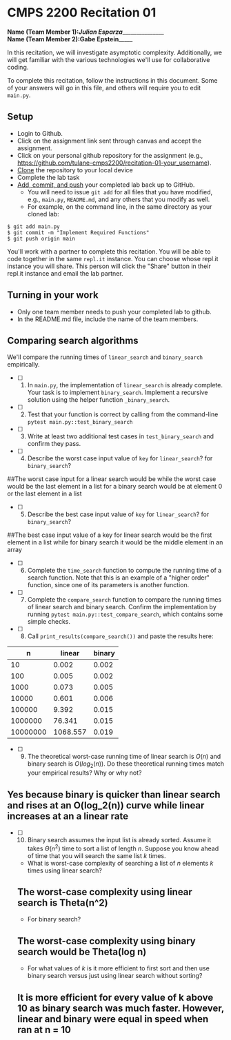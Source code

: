 # CMPS 2200  Recitation 01

**Name (Team Member 1):**_____Julian Esparza____________________  
**Name (Team Member 2):**__________Gabe Epstein_______________

In this recitation, we will investigate asymptotic complexity. Additionally, we will get familiar with the various technologies we'll use for collaborative coding.

To complete this recitation, follow the instructions in this document. Some of your answers will go in this file, and others will require you to edit `main.py`.


## Setup
- Login to Github.
- Click on the assignment link sent through canvas and accept the assignment.
- Click on your personal github repository for the assignment (e.g., https://github.com/tulane-cmps2200/recitation-01-your_username).
- [Clone](https://docs.github.com/en/github/creating-cloning-and-archiving-repositories/cloning-a-repository-from-github/cloning-a-repository) the repository to your local device
- Complete the lab task 
- [Add, commit, and push](https://docs.github.com/en/github/managing-files-in-a-repository/managing-files-using-the-command-line/adding-a-file-to-a-repository-using-the-command-line) your completed lab back up to GitHub. 
  - You will need to issue `git add` for all files that you have modified, e.g., `main.py`, `README.md`, and any others that you modify as well.
  - For example, on the command line, in the same directory as your cloned lab:
```
$ git add main.py
$ git commit -m "Implement Required Functions"
$ git push origin main
```

You'll work with a partner to complete this recitation. You will be able to code together in the same `repl.it` instance. You can choose whose repl.it instance you will share. This person will click the "Share" button in their repl.it instance and email the lab partner.

## Turning in your work
- Only one team member needs to push your completed lab to github. 
- In the README.md file, include the name of the team members.


## Comparing search algorithms

We'll compare the running times of `linear_search` and `binary_search` empirically.

- [ ] 1. In `main.py`, the implementation of `linear_search` is already complete. Your task is to implement `binary_search`. Implement a recursive solution using the helper function `_binary_search`. 

- [ ] 2. Test that your function is correct by calling from the command-line `pytest main.py::test_binary_search`

- [ ] 3. Write at least two additional test cases in `test_binary_search` and confirm they pass.

- [ ] 4. Describe the worst case input value of `key` for `linear_search`? for `binary_search`? 

##The worst case input for a linear search would be while the worst case would be the last element in a list for a binary search would be at element 0 or the last element in a list

- [ ] 5. Describe the best case input value of `key` for `linear_search`? for `binary_search`? 

##The best case input value of a key for linear search would be the first element in a list while for binary search it would be the middle element in an array

- [ ] 6. Complete the `time_search` function to compute the running time of a search function. Note that this is an example of a "higher order" function, since one of its parameters is another function.

- [ ] 7. Complete the `compare_search` function to compare the running times of linear search and binary search. Confirm the implementation by running `pytest main.py::test_compare_search`, which contains some simple checks.

- [ ] 8. Call `print_results(compare_search())` and paste the results here:

|        n |   linear |   binary |
|----------|----------|----------|
|       10 |    0.002 |    0.002 |
|      100 |    0.005 |    0.002 |
|     1000 |    0.073 |    0.005 |
|    10000 |    0.601 |    0.006 |
|   100000 |    9.392 |    0.015 |
|  1000000 |   76.341 |    0.015 |
| 10000000 | 1068.557 |    0.019 |

- [ ] 9. The theoretical worst-case running time of linear search is $O(n)$ and binary search is $O(log_2(n))$. Do these theoretical running times match your empirical results? Why or why not?

## Yes because binary is quicker than linear search and rises at an O(log_2(n)) curve while linear increases at an a linear rate

- [ ] 10. Binary search assumes the input list is already sorted. Assume it takes $\Theta(n^2)$ time to sort a list of length $n$. Suppose you know ahead of time that you will search the same list $k$ times. 
  + What is worst-case complexity of searching a list of $n$ elements $k$ times using linear search? 
  ## The worst-case complexity using linear search is Theta(n^2)
  + For binary search? 
  ## The worst-case complexity using binary search would be Theta(log n)
  + For what values of $k$ is it more efficient to first sort and then use binary search versus just using linear search without sorting? 
  ##  It is more efficient for every value of k above 10 as binary search was much faster. However, linear and binary were equal in speed when ran at n = 10
